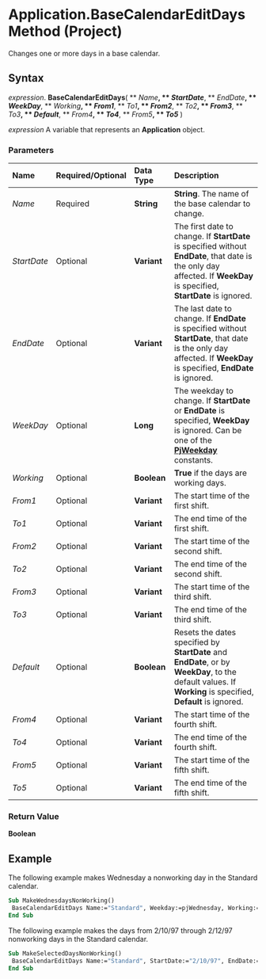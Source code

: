 
# Application.BaseCalendarEditDays Method (Project)

Changes one or more days in a base calendar.


## Syntax

 _expression_. **BaseCalendarEditDays**( ** _Name_**, ** _StartDate_**, ** _EndDate_**, ** _WeekDay_**, ** _Working_**, ** _From1_**, ** _To1_**, ** _From2_**, ** _To2_**, ** _From3_**, ** _To3_**, ** _Default_**, ** _From4_**, ** _To4_**, ** _From5_**, ** _To5_** )

 _expression_ A variable that represents an **Application** object.


### Parameters



|**Name**|**Required/Optional**|**Data Type**|**Description**|
|:-----|:-----|:-----|:-----|
| _Name_|Required|**String**|**String**. The name of the base calendar to change.|
| _StartDate_|Optional|**Variant**|The first date to change. If  **StartDate** is specified without **EndDate**, that date is the only day affected. If **WeekDay** is specified, **StartDate** is ignored.|
| _EndDate_|Optional|**Variant**|The last date to change. If  **EndDate** is specified without **StartDate**, that date is the only day affected. If **WeekDay** is specified, **EndDate** is ignored.|
| _WeekDay_|Optional|**Long**|The weekday to change. If  **StartDate** or **EndDate** is specified, **WeekDay** is ignored. Can be one of the **[PjWeekday](02572463-5e6d-e62e-6776-2e24359980aa.md)** constants.|
| _Working_|Optional|**Boolean**|**True** if the days are working days.|
| _From1_|Optional|**Variant**|The start time of the first shift.|
| _To1_|Optional|**Variant**|The end time of the first shift.|
| _From2_|Optional|**Variant**|The start time of the second shift.|
| _To2_|Optional|**Variant**|The end time of the second shift.|
| _From3_|Optional|**Variant**|The start time of the third shift.|
| _To3_|Optional|**Variant**|The end time of the third shift.|
| _Default_|Optional|**Boolean**|Resets the dates specified by  **StartDate** and **EndDate**, or by **WeekDay**, to the default values. If **Working** is specified, **Default** is ignored.|
| _From4_|Optional|**Variant**|The start time of the fourth shift.|
| _To4_|Optional|**Variant**|The end time of the fourth shift.|
| _From5_|Optional|**Variant**|The start time of the fifth shift.|
| _To5_|Optional|**Variant**|The end time of the fifth shift.|

### Return Value

 **Boolean**


## Example

The following example makes Wednesday a nonworking day in the Standard calendar.


```vb
Sub MakeWednesdaysNonWorking() 
 BaseCalendarEditDays Name:="Standard", Weekday:=pjWednesday, Working:=False 
End Sub
```

The following example makes the days from 2/10/97 through 2/12/97 nonworking days in the Standard calendar.




```vb
Sub MakeSelectedDaysNonWorking() 
 BaseCalendarEditDays Name:="Standard", StartDate:="2/10/97", EndDate:="2/12/97", Working:=False 
End Sub
```

